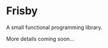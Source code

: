 # Frisby

[comment]: ![](https://pandao.github.io/editor.md/images/logos/editormd-logo-180x180.png)
[comment]: ![](https://img.shields.io/github/release/pandao/editor.md.svg)

A small functional programming library.

More details coming soon...

